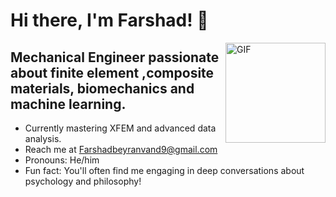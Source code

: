 # Hi there, I'm Farshad! 👋

<img align="right" alt="GIF" height="160px" src="https://media.tenor.com/images/3b388fe03da271d2674faf85eb7c3fcd/tenor.gif" />

## Mechanical Engineer passionate about finite element ,composite materials, biomechanics and machine learning.

-  Currently mastering XFEM and advanced data analysis.
-  Reach me at Farshadbeyranvand9@gmail.com
-  Pronouns: He/him
-  Fun fact: You'll often find me engaging in deep conversations about psychology and philosophy!

